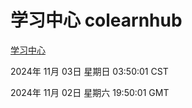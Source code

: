 # 学习中心 colearnhub
[学习中心](http://219.139.197.74:56308/colearnhub/)

2024年 11月 03日 星期日 03:50:01 CST

2024年 11月 02日 星期六 19:50:01 GMT
